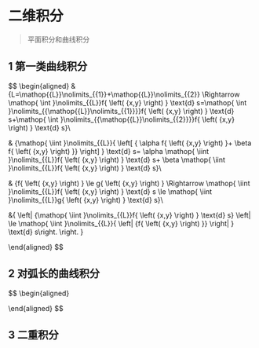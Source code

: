 # 二维积分

> 平面积分和曲线积分

## 1 第一类曲线积分

$$
\begin{aligned}
& {L=\mathop{{L}}\nolimits_{{1}}+\mathop{{L}}\nolimits_{{2}} \Rightarrow \mathop{ \int }\nolimits_{{L}}f{ \left( {x,y} \right) } \text{d} s=\mathop{ \int }\nolimits_{{\mathop{{L}}\nolimits_{{1}}}}f{ \left( {x,y} \right) } \text{d} s+\mathop{ \int }\nolimits_{{\mathop{{L}}\nolimits_{{2}}}}f{ \left( {x,y} \right) } \text{d} s}\\

& {\mathop{ \iint }\nolimits_{{L}}{ \left[ { \alpha f{ \left( {x,y} \right) }+ \beta f{ \left( {x,y} \right) }} \right] } \text{d} s= \alpha \mathop{ \iint }\nolimits_{{L}}f{ \left( {x,y} \right) } \text{d} s+ \beta \mathop{ \iint }\nolimits_{{L}}f{ \left( {x,y} \right) } \text{d} s}\\

& {f{ \left( {x,y} \right) } \le g{ \left( {x,y} \right) } \Rightarrow \mathop{ \iint }\nolimits_{{L}}f{ \left( {x,y} \right) } \text{d} s \le \mathop{ \iint }\nolimits_{{L}}g{ \left( {x,y} \right) } \text{d} s}\\

&{ \left| {\mathop{ \iint }\nolimits_{{L}}f{ \left( {x,y} \right) } \text{d} s} \left|  \le \mathop{ \iint }\nolimits_{{L}}{ \left| {f{ \left( {x,y} \right) }} \right| } \text{d} s\right. \right. }

\end{aligned}
$$

## 2 对弧长的曲线积分

$$
\begin{aligned}
    
\end{aligned}
$$

## 3 二重积分





